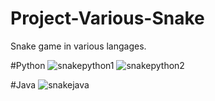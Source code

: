 # Project-Various-Snake
Snake game in various langages.

#Python
![snakepython1](http://www.heberger-image.fr/data/images/51589_snake1.png)
![snakepython2](http://www.heberger-image.fr/data/images/17650_snake2.png)

#Java
![snakejava](http://www.heberger-image.fr/data/images/77556_snake_java.png)
